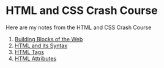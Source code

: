 # HTML and CSS Crash Course

Here are my notes from the HTML and CSS Crash Course
1. [Building Blocks of the Web](1.%20Building%20Blocks%20of%20the%20Web)
2. [HTML and its Syntax](2.%20HTML%20and%20its%20Syntax)
3. [HTML Tags](3.%20HTML%20Tags)
4. [HTML Attributes](4.%20HTML%20Attributes)
